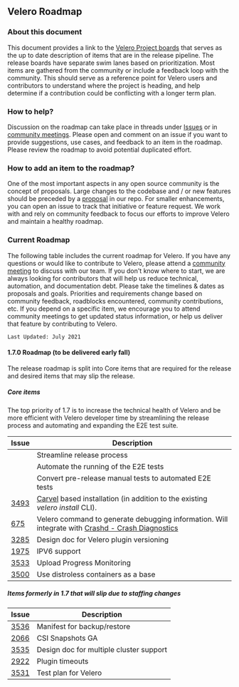 ## Velero Roadmap

### About this document
This document provides a link to the [Velero Project boards](https://github.com/vmware-tanzu/velero/projects) that serves as the up to date description of items that are in the release pipeline. The release boards have separate swim lanes based on prioritization. Most items are gathered from the community or include a feedback loop with the community. This should serve as a reference point for Velero users and contributors to understand where the project is heading, and help determine if a contribution could be conflicting with a longer term plan. 

### How to help?
Discussion on the roadmap can take place in threads under [Issues](https://github.com/vmware-tanzu/velero/issues) or in [community meetings](https://velero.io/community/). Please open and comment on an issue if you want to provide suggestions, use cases, and feedback to an item in the roadmap. Please review the roadmap to avoid potential duplicated effort.

### How to add an item to the roadmap?
One of the most important aspects in any open source community is the concept of proposals. Large changes to the codebase and / or new features should be preceded by a [proposal](https://github.com/vmware-tanzu/velero/blob/main/GOVERNANCE.md#proposal-process) in our repo.
For smaller enhancements, you can open an issue to track that initiative or feature request.
We work with and rely on community feedback to focus our efforts to improve Velero and maintain a healthy roadmap.

### Current Roadmap
The following table includes the current roadmap for Velero. If you have any questions or would like to contribute to Velero, please attend a [community meeting](https://velero.io/community/) to discuss with our team. If you don't know where to start, we are always looking for contributors that will help us reduce technical, automation, and documentation debt.
Please take the timelines & dates as proposals and goals. Priorities and requirements change based on community feedback, roadblocks encountered, community contributions, etc. If you depend on a specific item, we encourage you to attend community meetings to get updated status information, or help us deliver that feature by contributing to Velero.

`Last Updated: July 2021`

#### 1.7.0 Roadmap (to be delivered early fall)
The release roadmap is split into Core items that are required for the release and desired items that may slip the release.

##### Core items
The top priority of 1.7 is to increase the technical health of Velero and be more efficient with Velero developer time by streamlining the release process and automating and expanding the E2E test suite.

|Issue|Description|
|---|---|
||Streamline release process|
||Automate the running of the E2E tests|
||Convert pre-release manual tests to automated E2E tests|
|[3493](https://github.com/vmware-tanzu/velero/issues/3493)|[Carvel](https://github.com/vmware-tanzu/velero/issues/3493) based installation (in addition to the existing *velero install* CLI).|
|[675](https://github.com/vmware-tanzu/velero/issues/675)|Velero command to generate debugging information.  Will integrate with [Crashd - Crash Diagnostics](https://github.com/vmware-tanzu/velero/issues/675)|
|[3285](https://github.com/vmware-tanzu/velero/issues/3285)|Design doc for Velero plugin versioning|
|[1975](https://github.com/vmware-tanzu/velero/issues/1975)|IPV6 support|
|[3533](https://github.com/vmware-tanzu/velero/issues/3533)|Upload Progress Monitoring|
|[3500](https://github.com/vmware-tanzu/velero/issues/3500)|Use distroless containers as a base|



##### Items formerly in 1.7 that will slip due to staffing changes
|Issue|Description|
|---|---|
|[3536](https://github.com/vmware-tanzu/velero/issues/3536)|Manifest for backup/restore|
|[2066](https://github.com/vmware-tanzu/velero/issues/2066)|CSI Snapshots GA|
|[3535](https://github.com/vmware-tanzu/velero/issues/3535)|Design doc for multiple cluster support|
|[2922](https://github.com/vmware-tanzu/velero/issues/2922)|Plugin timeouts|
|[3531](https://github.com/vmware-tanzu/velero/issues/3531)|Test plan for Velero|
